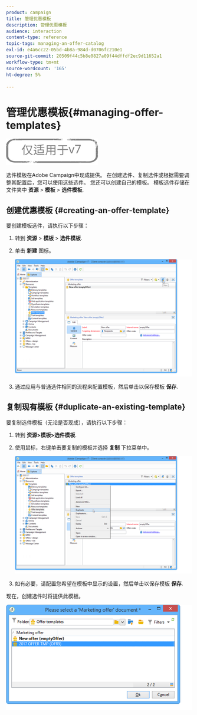 ```yaml
---
product: campaign
title: 管理优惠模板
description: 管理优惠模板
audience: interaction
content-type: reference
topic-tags: managing-an-offer-catalog
exl-id: e4a6cc22-05bd-4b8a-984d-d0706fc210e1
source-git-commit: 20509f44c5b8e0827a09f44dffdf2ec9d11652a1
workflow-type: tm+mt
source-wordcount: '165'
ht-degree: 5%

---
```


# 管理优惠模板{#managing-offer-templates}

![](../../assets/v7-only.svg)

选件模板在Adobe Campaign中现成提供。 在创建选件、复制选件或根据需要调整其配置后，您可以使用这些选件。 您还可以创建自己的模板。 模板选件存储在文件夹中 **资源** > **模板** > **选件模板**.

## 创建优惠模板 {#creating-an-offer-template}

要创建模板选件，请执行以下步骤：

1. 转到 **资源** > **模板** > **选件模板**.
1. 单击 **新建** 图标。

   ![](assets/offer_model_001.png)

1. 通过应用与普通选件相同的流程来配置模板，然后单击以保存模板 **保存**.

## 复制现有模板 {#duplicate-an-existing-template}

要复制选件模板（无论是否现成），请执行以下步骤：

1. 转到 **资源>模板>选件模板**.
1. 使用鼠标，右键单击要复制的模板并选择 **复制** 下拉菜单中。

   ![](assets/offer_model_002.png)

1. 如有必要，请配置您希望在模板中显示的设置，然后单击以保存模板 **保存**.

现在，创建选件时将提供此模板。

![](assets/offer_modelcreated_001.png)
